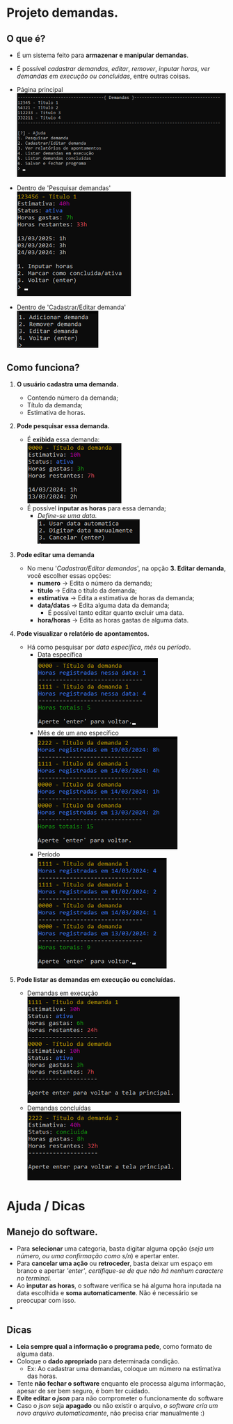 # Projeto demandas.

## O que é?

  - É um sistema feito para **armazenar e manipular demandas**.
  - É possível _cadastrar demandas_, _editar_, _remover_, _inputar horas_, _ver demandas em execução ou concluidas_, entre outras coisas.

  - Página principal <br>![Pagina inicial](/imgs/PaginaPrincipal.png)
  - Dentro de 'Pesquisar demandas'<br>![Input Horas](/imgs/InputHoras.png)
  - Dentro de 'Cadastrar/Editar demanda'<br>![Crud Demandas](/imgs/CRUDdemandas.png)

## Como funciona?

  1. **O usuário cadastra uma demanda.**
      - Contendo número da demanda;
      - Título da demanda;
      - Estimativa de horas.
  2. **Pode pesquisar essa demanda.**
      - É **exibida** essa demanda:
            <br>![EstruturaDemanda](/imgs/VerDetalhes.png)
      - É possível **inputar as horas** para essa demanda;
          - *Define-se uma data.*
          <br>![Data](/imgs/DeifinirData.png)
      
  3. **Pode editar uma demanda** 
      - No menu '*Cadastrar/Editar demandas*', na opção **3. Editar demanda**, você escolher essas opções:
        - **numero** -> Edita o número da demanda;
        - **titulo** -> Edita o título da demanda;
        - **estimativa** -> Edita a estimativa de horas da demanda;
        - **data/datas** -> Edita alguma data da demanda;
            - É possível tanto editar quanto excluir uma data.
        - **hora/horas** -> Edita as horas gastas de alguma data.
  4. **Pode visualizar o relatório de apontamentos.**
      - Há como pesquisar por *data específica*, *mês* ou *período*.
          - Data específica <br> ![Data especifica](/imgs/DemandasDiaEspecifico.png)
          - Mês e de um ano específico <br> ![Mes](/imgs/DemandaMesEspecifico.png)
          - Período <br> ![Periodo](/imgs/DemandaPeriodo.png)
  5. **Pode listar as demandas em execução ou concluídas.**
        - Demandas em execução <br> ![execucao](/imgs/DemandasAtivas.png)
        - Demandas concluídas <br> ![concluidas](/imgs/DemandasConcluidas.png)

# Ajuda / Dicas

## Manejo do software.
  
  - Para **selecionar** uma categoria, basta digitar alguma opção (*seja um número, ou uma confirmação como s/n*) e apertar enter.
  - Para **cancelar uma ação** ou **retroceder**, basta deixar um espaço em branco e apertar *'enter'*, *certifique-se de que não há nenhum caractere no terminal*.
  - Ao **inputar as horas**, o software verifica se há alguma hora inputada na data escolhida e **soma automaticamente**. Não é necessário se preocupar com isso.
  - 
## Dicas
  - **Leia sempre qual a informação o programa pede**, como formato de alguma data.
  - Coloque o **dado apropriado** para determinada condição.
      - Ex: Ao cadastrar uma demandas, coloque um número na estimativa das horas.
  - Tente **não fechar o software** enquanto ele processa alguma informação, apesar de ser bem seguro, é bom ter cuidado.
  - **Evite editar o _json_** para não comprometer o funcionamente do software
  - Caso o _json_ seja **apagado** ou não existir o arquivo, _o software cria um novo arquivo automaticamente_, não precisa criar manualmente :)
